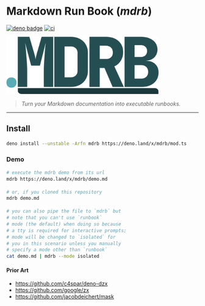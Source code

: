 # Markdown Run Book (_mdrb_)

[![deno badge](https://img.shields.io/badge/deno.land/x/mdrb-success?logo=deno&logoColor=black&labelColor=white&color=black)](https://deno.land/x/mdrb)
[![ci](https://github.com/andrewbrey/mdrb/workflows/ci/badge.svg)](https://github.com/andrewbrey/mdrb/actions)

<img src=".github/logo.png" height="150px" alt="mdrb logo which consists of underlined text spelling out a period followed by the letters m, d, r, and b">

> _Turn your Markdown documentation into executable runbooks._

---

## Install

```sh
deno install --unstable -Arfn mdrb https://deno.land/x/mdrb/mod.ts
```

### Demo

```sh
# execute the mdrb demo from its url
mdrb https://deno.land/x/mdrb/demo.md

# or, if you cloned this repository
mdrb demo.md

# you can also pipe the file to `mdrb` but
# note that you can't use `runbook`
# mode (the default) when doing so because
# a tty is required for interactive prompts;
# mode will be changed to `isolated` for
# you in this scenario unless you manually
# specify a mode other than `runbook`
cat demo.md | mdrb --mode isolated
```

#### Prior Art

- https://github.com/c4spar/deno-dzx
- https://github.com/google/zx
- https://github.com/jacobdeichert/mask
